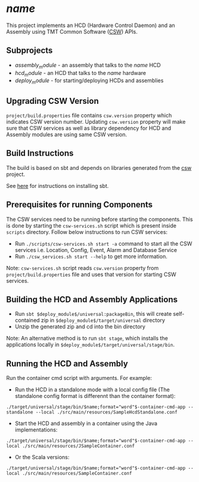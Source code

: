 # $name$

This project implements an HCD (Hardware Control Daemon) and an Assembly using 
TMT Common Software ([CSW](https://github.com/tmtsoftware/csw)) APIs. 

## Subprojects

* $assembly_module$ - an assembly that talks to the $name$ HCD
* $hcd_module$ - an HCD that talks to the $name$ hardware
* $deploy_module$ - for starting/deploying HCDs and assemblies

## Upgrading CSW Version

`project/build.properties` file contains `csw.version` property which indicates CSW version number. 
Updating `csw.version` property will make sure that CSW services as well as library dependency for HCD and Assembly modules are using same CSW version.

## Build Instructions

The build is based on sbt and depends on libraries generated from the 
[csw](https://github.com/tmtsoftware/csw) project.

See [here](https://www.scala-sbt.org/1.0/docs/Setup.html) for instructions on installing sbt.

## Prerequisites for running Components

The CSW services need to be running before starting the components. 
This is done by starting the `csw-services.sh` script which is present inside `scripts` directory.
Follow below instructions to run CSW services:

 - Run `./scripts/csw-services.sh start -a` command to start all the CSW services i.e. Location, Config, Event, Alarm and Database Service
 - Run `./csw_services.sh start --help` to get more information.

Note: 
`csw-services.sh` script reads `csw.version` property from `project/build.properties` file and uses that version for starting CSW services. 
 
## Building the HCD and Assembly Applications

 - Run `sbt $deploy_module$/universal:packageBin`, this will create self-contained zip in `$deploy_module$/target/universal` directory
 - Unzip the generated zip and cd into the bin directory
 
Note: An alternative method is to run `sbt stage`, which installs the applications locally in `$deploy_module$/target/universal/stage/bin`.
 
## Running the HCD and Assembly

Run the container cmd script with arguments. For example:

* Run the HCD in a standalone mode with a local config file (The standalone config format is differennt than the container format):

```
./target/universal/stage/bin/$name;format="word"$-container-cmd-app --standalone --local ./src/main/resources/SampleHcdStandalone.conf
```

* Start the HCD and assembly in a container using the Java implementations:

```
./target/universal/stage/bin/$name;format="word"$-container-cmd-app --local ./src/main/resources/JSampleContainer.conf
```

* Or the Scala versions:

```
./target/universal/stage/bin/$name;format="word"$-container-cmd-app --local ./src/main/resources/SampleContainer.conf
```
